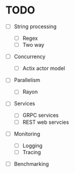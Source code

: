 # TODO

- [ ] String processing
	- [ ] Regex
	- [ ] Two way
- [ ] Concurrency
	- [ ] Actix actor model
- [ ] Parallelism
	- [ ] Rayon
- [ ] Services
	- [ ] GRPC services
	- [ ] REST web servcies
- [ ] Monitoring
	- [ ] Logging
	- [ ] Tracing
- [ ] Benchmarking	

